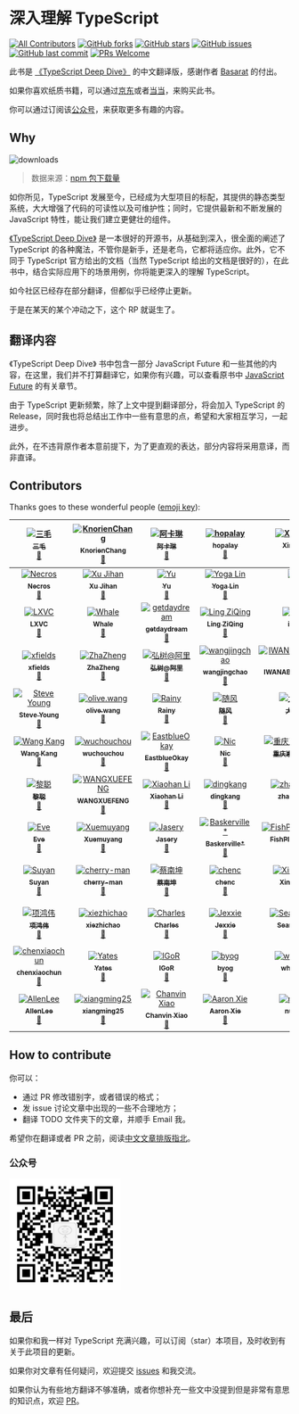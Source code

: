 # 深入理解 TypeScript

[![All Contributors](https://img.shields.io/badge/all_contributors-83-orange.svg?style=flat-square)](#contributors)
[![GitHub forks](https://img.shields.io/github/forks/jkchao/typescript-book-chinese.svg?style=flat-square)](https://github.com/jkchao/typescript-book-chinese/network) [![GitHub stars](https://img.shields.io/github/stars/jkchao/typescript-book-chinese.svg?style=flat-square)](https://github.com/jkchao/typescript-book-chinese/stargazers) [![GitHub issues](https://img.shields.io/github/issues/jkchao/typescript-book-chinese.svg?style=flat-square)](https://github.com/jkchao/typescript-book-chinese/issues)
[![GitHub last commit](https://img.shields.io/github/last-commit/jkchao/typescript-book-chinese.svg?style=flat-square)](https://github.com/jkchao/typescript-book-chinese/commits/master)
[![PRs Welcome](https://img.shields.io/badge/PRs-welcome-brightgreen.svg?style=flat-square)](http://makeapullrequest.com)

此书是 [《TypeScript Deep Dive》](https://github.com/basarat/typescript-book/) 的中文翻译版，感谢作者 [Basarat](https://github.com/basarat) 的付出。

如果你喜欢纸质书籍，可以通过[京东](https://item.jd.com/12755624.html)或者[当当](http://product.m.dangdang.com/28487648.html?t=1574581821)，来购买此书。

你可以通过订阅该[公众号](https://cdn.jkchao.cn/nuxt/img/14958af.jpg)，来获取更多有趣的内容。

## Why

![downloads](https://github.com/jkchao/typescript-book-chinese/raw/master/docs/.vuepress/public/typescript-downloads.jpg)

> 数据来源：[npm 包下载量](https://npm-stat.com/charts.html?package=typescript&from=2016-01-01&to=2018-07-31)

如你所见，TypeScript 发展至今，已经成为大型项目的标配，其提供的静态类型系统，大大增强了代码的可读性以及可维护性；同时，它提供最新和不断发展的 JavaScript 特性，能让我们建立更健壮的组件。

[《TypeScript Deep Dive》](https://github.com/basarat/typescript-book/) 是一本很好的开源书，从基础到深入，很全面的阐述了 TypeScript 的各种魔法，不管你是新手，还是老鸟，它都将适应你。此外，它不同于 TypeScript 官方给出的文档（当然 TypeScript 给出的文档是很好的），在此书中，结合实际应用下的场景用例，你将能更深入的理解 TypeScript。

如今社区已经存在部分翻译，但都似乎已经停止更新。

于是在某天的某个冲动之下，这个 RP 就诞生了。

## 翻译内容

《TypeScript Deep Dive》 书中包含一部分 JavaScript Future 和一些其他的内容，在这里，我们并不打算翻译它，如果你有兴趣，可以查看原书中 [JavaScript Future](https://basarat.gitbooks.io/typescript/content/docs/future-javascript.html) 的有关章节。

由于 TypeScript 更新频繁，除了上文中提到翻译部分，将会加入 TypeScript 的 Release，同时我也将总结出工作中一些有意思的点，希望和大家相互学习，一起进步。

此外，在不违背原作者本意前提下，为了更直观的表达，部分内容将采用意译，而非直译。

## Contributors

Thanks goes to these wonderful people
([emoji key](https://github.com/kentcdodds/all-contributors#emoji-key)):

<!-- ALL-CONTRIBUTORS-LIST:START - Do not remove or modify this section -->
<!-- prettier-ignore -->
| [<img src="https://avatars3.githubusercontent.com/u/22933931?v=4" width="64px;" alt="三毛"/><br /><sub><b>三毛</b></sub>](https://jkchao.cn)<br />[📖](https://github.com/jkchao/typescript-book-chinese/commits?author=jkchao "Documentation") | [<img src="https://avatars3.githubusercontent.com/u/22536347?v=4" width="64px;" alt="KnorienChang"/><br /><sub><b>KnorienChang</b></sub>](https://github.com/KnorienChang)<br />[📖](https://github.com/jkchao/typescript-book-chinese/commits?author=KnorienChang "Documentation") | [<img src="https://avatars0.githubusercontent.com/u/7829098?v=4" width="64px;" alt="阿卡琳"/><br /><sub><b>阿卡琳</b></sub>](https://github.com/magic-akari)<br />[📖](https://github.com/jkchao/typescript-book-chinese/commits?author=magic-akari "Documentation") | [<img src="https://avatars1.githubusercontent.com/u/2362335?v=4" width="64px;" alt="hopalay"/><br /><sub><b>hopalay</b></sub>](https://github.com/hopalay)<br />[📖](https://github.com/jkchao/typescript-book-chinese/commits?author=hopalay "Documentation") | [<img src="https://avatars1.githubusercontent.com/u/13592559?v=4" width="64px;" alt="Xing Liu"/><br /><sub><b>Xing Liu</b></sub>](http://singsing.io/blog)<br />[📖](https://github.com/jkchao/typescript-book-chinese/commits?author=S1ngS1ng "Documentation") | [<img src="https://avatars1.githubusercontent.com/u/23144765?v=4" width="64px;" alt="chenwangji"/><br /><sub><b>chenwangji</b></sub>](https://github.com/chenwangji)<br />[📖](https://github.com/jkchao/typescript-book-chinese/commits?author=chenwangji "Documentation") | [<img src="https://avatars3.githubusercontent.com/u/28107509?v=4" width="64px;" alt="老农爱盐碱地"/><br /><sub><b>老农爱盐碱地</b></sub>](https://github.com/helloforrestworld)<br />[📖](https://github.com/jkchao/typescript-book-chinese/commits?author=helloforrestworld "Documentation") |
| :---: | :---: | :---: | :---: | :---: | :---: | :---: |
| [<img src="https://avatars2.githubusercontent.com/u/9589686?v=4" width="64px;" alt="Necros"/><br /><sub><b>Necros</b></sub>](http://www.itxuye.com)<br />[📖](https://github.com/jkchao/typescript-book-chinese/commits?author=itxuye "Documentation") | [<img src="https://avatars1.githubusercontent.com/u/8039013?v=4" width="64px;" alt="Xu Jihan"/><br /><sub><b>Xu Jihan</b></sub>](https://xutoto.im)<br />[📖](https://github.com/jkchao/typescript-book-chinese/commits?author=XuToTo "Documentation") | [<img src="https://avatars0.githubusercontent.com/u/7876498?v=4" width="64px;" alt="Yu"/><br /><sub><b>Yu</b></sub>](https://wanan.me/)<br />[📖](https://github.com/jkchao/typescript-book-chinese/commits?author=Yiiu "Documentation") | [<img src="https://avatars0.githubusercontent.com/u/11386122?v=4" width="64px;" alt="Yoga Lin"/><br /><sub><b>Yoga Lin</b></sub>](https://github.com/YogaLin)<br />[📖](https://github.com/jkchao/typescript-book-chinese/commits?author=YogaLin "Documentation") | [<img src="https://avatars2.githubusercontent.com/u/12699258?v=4" width="64px;" alt="G"/><br /><sub><b>G</b></sub>](http://galenjiang.github.io)<br />[📖](https://github.com/jkchao/typescript-book-chinese/commits?author=galenjiang "Documentation") | [<img src="https://avatars3.githubusercontent.com/u/37131109?v=4" width="64px;" alt="Undrum"/><br /><sub><b>Undrum</b></sub>](https://github.com/Undrum)<br />[📖](https://github.com/jkchao/typescript-book-chinese/commits?author=Undrum "Documentation") | [<img src="https://avatars2.githubusercontent.com/u/22429236?v=4" width="64px;" alt="Zong"/><br /><sub><b>Zong</b></sub>](https://zongzi531.com)<br />[📖](https://github.com/jkchao/typescript-book-chinese/commits?author=zongzi531 "Documentation") |
| [<img src="https://avatars0.githubusercontent.com/u/12185175?v=4" width="64px;" alt="LXVC"/><br /><sub><b>LXVC</b></sub>](http://lxvc.github.io)<br />[📖](https://github.com/jkchao/typescript-book-chinese/commits?author=LXVC "Documentation") | [<img src="https://avatars0.githubusercontent.com/u/20592013?v=4" width="64px;" alt="Whale"/><br /><sub><b>Whale</b></sub>](https://github.com/jinrichardJIN)<br />[📖](https://github.com/jkchao/typescript-book-chinese/commits?author=jinrichardJIN "Documentation") | [<img src="https://avatars2.githubusercontent.com/u/23274794?v=4" width="64px;" alt="getdaydream"/><br /><sub><b>getdaydream</b></sub>](https://github.com/getdaydream)<br />[📖](https://github.com/jkchao/typescript-book-chinese/commits?author=getdaydream "Documentation") | [<img src="https://avatars3.githubusercontent.com/u/9999765?v=4" width="64px;" alt="Ling ZiQing"/><br /><sub><b>Ling ZiQing</b></sub>](https://www.onlyling.com)<br />[📖](https://github.com/jkchao/typescript-book-chinese/commits?author=onlyling "Documentation") | [<img src="https://avatars0.githubusercontent.com/u/10740043?v=4" width="64px;" alt="izayl"/><br /><sub><b>izayl</b></sub>](https://github.com/izayl)<br />[📖](https://github.com/jkchao/typescript-book-chinese/commits?author=izayl "Documentation") | [<img src="https://avatars1.githubusercontent.com/u/21151080?v=4" width="64px;" alt="Moorez"/><br /><sub><b>Moorez</b></sub>](http://shenzekun.cn/)<br />[📖](https://github.com/jkchao/typescript-book-chinese/commits?author=shenzekun "Documentation") | [<img src="https://avatars3.githubusercontent.com/u/26736658?v=4" width="64px;" alt="萤火之未"/><br /><sub><b>萤火之未</b></sub>](https://github.com/yepbug)<br />[📖](https://github.com/jkchao/typescript-book-chinese/commits?author=yepbug "Documentation") |
| [<img src="https://avatars1.githubusercontent.com/u/6301070?v=4" width="64px;" alt="xfields"/><br /><sub><b>xfields</b></sub>](https://github.com/xfields)<br />[📖](https://github.com/jkchao/typescript-book-chinese/commits?author=xfields "Documentation") | [<img src="https://avatars0.githubusercontent.com/u/16488686?v=4" width="64px;" alt="ZhaZheng"/><br /><sub><b>ZhaZheng</b></sub>](https://segmentfault.com/u/zhazhengrefn)<br />[📖](https://github.com/jkchao/typescript-book-chinese/commits?author=ZhaZhengRefn "Documentation") | [<img src="https://avatars1.githubusercontent.com/u/2196373?v=4" width="64px;" alt="弘树@阿里"/><br /><sub><b>弘树@阿里</b></sub>](http://webminer.js.org)<br />[📖](https://github.com/jkchao/typescript-book-chinese/commits?author=dickeylth "Documentation") | [<img src="https://avatars2.githubusercontent.com/u/1576121?v=4" width="64px;" alt="wangjingchao"/><br /><sub><b>wangjingchao</b></sub>](https://github.com/dalphyx)<br />[📖](https://github.com/jkchao/typescript-book-chinese/commits?author=dalphyx "Documentation") | [<img src="https://avatars1.githubusercontent.com/u/17974631?v=4" width="64px;" alt="IWANABETHATGUY"/><br /><sub><b>IWANABETHATGUY</b></sub>](https://github.com/IWANABETHATGUY)<br />[📖](https://github.com/jkchao/typescript-book-chinese/commits?author=IWANABETHATGUY "Documentation") | [<img src="https://avatars3.githubusercontent.com/u/19408042?v=4" width="64px;" alt="Payton Tang"/><br /><sub><b>Payton Tang</b></sub>](http://www.pcdeng.com)<br />[📖](https://github.com/jkchao/typescript-book-chinese/commits?author=PaytonTang "Documentation") | [<img src="https://avatars3.githubusercontent.com/u/22462424?v=4" width="64px;" alt="Rem486"/><br /><sub><b>Rem486</b></sub>](https://github.com/Rem486)<br />[📖](https://github.com/jkchao/typescript-book-chinese/commits?author=Rem486 "Documentation") |
| [<img src="https://avatars2.githubusercontent.com/u/11501493?v=4" width="64px;" alt="Steve Young"/><br /><sub><b>Steve Young</b></sub>](https://buptsteve.github.io)<br />[📖](https://github.com/jkchao/typescript-book-chinese/commits?author=BuptStEve "Documentation") | [<img src="https://avatars0.githubusercontent.com/u/17901361?v=4" width="64px;" alt="olive.wang"/><br /><sub><b>olive.wang</b></sub>](http://olivewind.com)<br />[📖](https://github.com/jkchao/typescript-book-chinese/commits?author=olivewind "Documentation") | [<img src="https://avatars1.githubusercontent.com/u/7333266?v=4" width="64px;" alt="Rainy"/><br /><sub><b>Rainy</b></sub>](https://rainylog.com)<br />[📖](https://github.com/jkchao/typescript-book-chinese/commits?author=geekrainy "Documentation") | [<img src="https://avatars2.githubusercontent.com/u/3955437?v=4" width="64px;" alt="随风"/><br /><sub><b>随风</b></sub>](https://github.com/daskyrk)<br />[📖](https://github.com/jkchao/typescript-book-chinese/commits?author=daskyrk "Documentation") | [<img src="https://avatars2.githubusercontent.com/u/7371867?v=4" width="64px;" alt="大板栗"/><br /><sub><b>大板栗</b></sub>](https://justclear.github.io/)<br />[📖](https://github.com/jkchao/typescript-book-chinese/commits?author=JustClear "Documentation") | [<img src="https://avatars0.githubusercontent.com/u/12592949?v=4" width="64px;" alt="Superman"/><br /><sub><b>Superman</b></sub>](https://github.com/superman66)<br />[📖](https://github.com/jkchao/typescript-book-chinese/commits?author=superman66 "Documentation") | [<img src="https://avatars2.githubusercontent.com/u/18691865?v=4" width="64px;" alt="Payton Deng"/><br /><sub><b>Payton Deng</b></sub>](https://github.com/PaytonDeng)<br />[📖](https://github.com/jkchao/typescript-book-chinese/commits?author=PaytonDeng "Documentation") |
| [<img src="https://avatars1.githubusercontent.com/u/11886447?v=4" width="64px;" alt="Wang Kang"/><br /><sub><b>Wang Kang</b></sub>](https://github.com/hgrourou)<br />[📖](https://github.com/jkchao/typescript-book-chinese/commits?author=hgrourou "Documentation") | [<img src="https://avatars2.githubusercontent.com/u/29950066?v=4" width="64px;" alt="wuchouchou"/><br /><sub><b>wuchouchou</b></sub>](https://github.com/w1301625107)<br />[📖](https://github.com/jkchao/typescript-book-chinese/commits?author=w1301625107 "Documentation") | [<img src="https://avatars3.githubusercontent.com/u/13050584?v=4" width="64px;" alt="EastblueOkay"/><br /><sub><b>EastblueOkay</b></sub>](https://github.com/EastblueOkay)<br />[📖](https://github.com/jkchao/typescript-book-chinese/commits?author=EastblueOkay "Documentation") | [<img src="https://avatars2.githubusercontent.com/u/9530270?v=4" width="64px;" alt="Nic"/><br /><sub><b>Nic</b></sub>](https://github.com/xybin1990)<br />[📖](https://github.com/jkchao/typescript-book-chinese/commits?author=xybin1990 "Documentation") | [<img src="https://avatars2.githubusercontent.com/u/20539402?v=4" width="64px;" alt="重庆崽儿Brand"/><br /><sub><b>重庆崽儿Brand</b></sub>](http://www.brandhuang.com)<br />[📖](https://github.com/jkchao/typescript-book-chinese/commits?author=CQBoyBrand "Documentation") | [<img src="https://avatars2.githubusercontent.com/u/17774285?v=4" width="64px;" alt="YanYuan"/><br /><sub><b>YanYuan</b></sub>](http://yanyuanfe.cn)<br />[📖](https://github.com/jkchao/typescript-book-chinese/commits?author=YanYuanFE "Documentation") | [<img src="https://avatars0.githubusercontent.com/u/13215737?v=4" width="64px;" alt="JunaYa"/><br /><sub><b>JunaYa</b></sub>](http://junaya.github.io/)<br />[📖](https://github.com/jkchao/typescript-book-chinese/commits?author=JunaYa "Documentation") |
| [<img src="https://avatars1.githubusercontent.com/u/28621732?v=4" width="64px;" alt="黎聪"/><br /><sub><b>黎聪</b></sub>](https://github.com/licong96)<br />[📖](https://github.com/jkchao/typescript-book-chinese/commits?author=licong96 "Documentation") | [<img src="https://avatars0.githubusercontent.com/u/33458200?v=4" width="64px;" alt="WANGXUEFENG"/><br /><sub><b>WANGXUEFENG</b></sub>](https://github.com/a1055794033)<br />[📖](https://github.com/jkchao/typescript-book-chinese/commits?author=a1055794033 "Documentation") | [<img src="https://avatars2.githubusercontent.com/u/4365899?v=4" width="64px;" alt="Xiaohan Li"/><br /><sub><b>Xiaohan Li</b></sub>](https://hansnow.me)<br />[📖](https://github.com/jkchao/typescript-book-chinese/commits?author=hansnow "Documentation") | [<img src="https://avatars3.githubusercontent.com/u/15643321?v=4" width="64px;" alt="dingkang"/><br /><sub><b>dingkang</b></sub>](https://yuque.com/zhifei)<br />[📖](https://github.com/jkchao/typescript-book-chinese/commits?author=poyiding "Documentation") | [<img src="https://avatars2.githubusercontent.com/u/3340597?v=4" width="64px;" alt="zhangciwu"/><br /><sub><b>zhangciwu</b></sub>](http://zcw.me)<br />[📖](https://github.com/jkchao/typescript-book-chinese/commits?author=zhangciwu "Documentation") | [<img src="https://avatars3.githubusercontent.com/u/25540882?v=4" width="64px;" alt="Jack"/><br /><sub><b>Jack</b></sub>](http://www.seaiceblog.com)<br />[📖](https://github.com/jkchao/typescript-book-chinese/commits?author=sea-ice "Documentation") | [<img src="https://avatars3.githubusercontent.com/u/27674875?v=4" width="64px;" alt="masterZSH"/><br /><sub><b>masterZSH</b></sub>](https://github.com/masterZSH)<br />[📖](https://github.com/jkchao/typescript-book-chinese/commits?author=masterZSH "Documentation") |
| [<img src="https://avatars1.githubusercontent.com/u/30228406?v=4" width="64px;" alt="Eve"/><br /><sub><b>Eve</b></sub>](http://angular.ink)<br />[📖](https://github.com/jkchao/typescript-book-chinese/commits?author=Eve-1995 "Documentation") | [<img src="https://avatars0.githubusercontent.com/u/25718776?v=4" width="64px;" alt="Xuemuyang"/><br /><sub><b>Xuemuyang</b></sub>](http://myoungxue.top)<br />[📖](https://github.com/jkchao/typescript-book-chinese/commits?author=Xuemuyang "Documentation") | [<img src="https://avatars2.githubusercontent.com/u/20091279?v=4" width="64px;" alt="Jasery"/><br /><sub><b>Jasery</b></sub>](https://github.com/Jasery)<br />[📖](https://github.com/jkchao/typescript-book-chinese/commits?author=Jasery "Documentation") | [<img src="https://avatars1.githubusercontent.com/u/21683339?v=4" width="64px;" alt="Baskerville*"/><br /><sub><b>Baskerville*</b></sub>](https://lmislm.com)<br />[📖](https://github.com/jkchao/typescript-book-chinese/commits?author=lmislm "Documentation") | [<img src="https://avatars0.githubusercontent.com/u/22132265?v=4" width="64px;" alt="FishPlusOrange"/><br /><sub><b>FishPlusOrange</b></sub>](https://github.com/FishPlusOrange)<br />[📖](https://github.com/jkchao/typescript-book-chinese/commits?author=FishPlusOrange "Documentation") | [<img src="https://avatars2.githubusercontent.com/u/12277082?v=4" width="64px;" alt="月迷津渡"/><br /><sub><b>月迷津渡</b></sub>](https://blog.daraw.cn/)<br />[📖](https://github.com/jkchao/typescript-book-chinese/commits?author=CodeDaraW "Documentation") | [<img src="https://avatars2.githubusercontent.com/u/16096567?v=4" width="64px;" alt="evinma"/><br /><sub><b>evinma</b></sub>](https://github.com/evinma)<br />[📖](https://github.com/jkchao/typescript-book-chinese/commits?author=evinma "Documentation") |
| [<img src="https://avatars3.githubusercontent.com/u/24221472?v=4" width="64px;" alt="Suyan"/><br /><sub><b>Suyan</b></sub>](http://suyan.moe)<br />[📖](https://github.com/jkchao/typescript-book-chinese/commits?author=suyanhanx "Documentation") | [<img src="https://avatars0.githubusercontent.com/u/5390013?v=4" width="64px;" alt="cherry-man"/><br /><sub><b>cherry-man</b></sub>](https://github.com/luckymore)<br />[📖](https://github.com/jkchao/typescript-book-chinese/commits?author=luckymore "Documentation") | [<img src="https://avatars3.githubusercontent.com/u/21698272?v=4" width="64px;" alt="蔡南坤"/><br /><sub><b>蔡南坤</b></sub>](https://github.com/Cainankun)<br />[📖](https://github.com/jkchao/typescript-book-chinese/commits?author=Cainankun "Documentation") | [<img src="https://avatars0.githubusercontent.com/u/16097887?v=4" width="64px;" alt="chenc"/><br /><sub><b>chenc</b></sub>](https://github.com/cWatermelon)<br />[📖](https://github.com/jkchao/typescript-book-chinese/commits?author=cWatermelon "Documentation") | [<img src="https://avatars3.githubusercontent.com/u/20529542?v=4" width="64px;" alt="Xinxing Li"/><br /><sub><b>Xinxing Li</b></sub>](https://setsuna.wang)<br />[📖](https://github.com/jkchao/typescript-book-chinese/commits?author=lxx2013 "Documentation") | [<img src="https://avatars3.githubusercontent.com/u/7441504?v=4" width="64px;" alt="GuangHui"/><br /><sub><b>GuangHui</b></sub>](https://bryanadamss.github.io/)<br />[📖](https://github.com/jkchao/typescript-book-chinese/commits?author=BryanAdamss "Documentation") | [<img src="https://avatars3.githubusercontent.com/u/36765589?v=4" width="64px;" alt="odzcdut"/><br /><sub><b>odzcdut</b></sub>](https://www.hosalt.cn/)<br />[📖](https://github.com/jkchao/typescript-book-chinese/commits?author=CosSalt "Documentation") |
| [<img src="https://avatars2.githubusercontent.com/u/39004078?v=4" width="64px;" alt="项鸿伟"/><br /><sub><b>项鸿伟</b></sub>](https://github.com/xhwgood)<br />[📖](https://github.com/jkchao/typescript-book-chinese/commits?author=xhwgood "Documentation") | [<img src="https://avatars3.githubusercontent.com/u/15844643?v=4" width="64px;" alt="xiezhichao"/><br /><sub><b>xiezhichao</b></sub>](https://github.com/xie-zhichao)<br />[📖](https://github.com/jkchao/typescript-book-chinese/commits?author=xie-zhichao "Documentation") | [<img src="https://avatars1.githubusercontent.com/u/23474513?v=4" width="64px;" alt="Charles"/><br /><sub><b>Charles</b></sub>](http://www.geeecko.com)<br />[📖](https://github.com/jkchao/typescript-book-chinese/commits?author=wqcstrong "Documentation") | [<img src="https://avatars1.githubusercontent.com/u/31770433?v=4" width="64px;" alt="Jexxie"/><br /><sub><b>Jexxie</b></sub>](https://twitter.com/Jexxie_woo)<br />[📖](https://github.com/jkchao/typescript-book-chinese/commits?author=Jexxie "Documentation") | [<img src="https://avatars3.githubusercontent.com/u/16217316?v=4" width="64px;" alt="Sean Wong"/><br /><sub><b>Sean Wong</b></sub>](https://github.com/SeanWangx)<br />[📖](https://github.com/jkchao/typescript-book-chinese/commits?author=SeanWangx "Documentation") | [<img src="https://avatars0.githubusercontent.com/u/167966?v=4" width="64px;" alt="bluelovers"/><br /><sub><b>bluelovers</b></sub>](http://bluelovers.net)<br />[📖](https://github.com/jkchao/typescript-book-chinese/commits?author=bluelovers "Documentation") | [<img src="https://avatars2.githubusercontent.com/u/24710064?v=4" width="64px;" alt="Celery"/><br /><sub><b>Celery</b></sub>](https://github.com/celery8911)<br />[📖](https://github.com/jkchao/typescript-book-chinese/commits?author=celery8911 "Documentation") |
| [<img src="https://avatars3.githubusercontent.com/u/1744713?v=4" width="64px;" alt="chenxiaochun"/><br /><sub><b>chenxiaochun</b></sub>](https://github.com/chenxiaochun)<br />[📖](https://github.com/jkchao/typescript-book-chinese/commits?author=chenxiaochun "Documentation") | [<img src="https://avatars2.githubusercontent.com/u/41691152?v=4" width="64px;" alt="Yates"/><br /><sub><b>Yates</b></sub>](https://github.com/DuYueYu)<br />[📖](https://github.com/jkchao/typescript-book-chinese/commits?author=DuYueYu "Documentation") | [<img src="https://avatars2.githubusercontent.com/u/10962426?v=4" width="64px;" alt="IGoR"/><br /><sub><b>IGoR</b></sub>](https://github.com/IGoRFonin)<br />[📖](https://github.com/jkchao/typescript-book-chinese/commits?author=IGoRFonin "Documentation") | [<img src="https://avatars0.githubusercontent.com/u/7764115?v=4" width="64px;" alt="byog"/><br /><sub><b>byog</b></sub>](https://github.com/byog)<br />[📖](https://github.com/jkchao/typescript-book-chinese/commits?author=byog "Documentation") | [<img src="https://avatars2.githubusercontent.com/u/5096493?v=4" width="64px;" alt="whincwu"/><br /><sub><b>whincwu</b></sub>](https://github.com/whinc/blog)<br />[📖](https://github.com/jkchao/typescript-book-chinese/commits?author=whinc "Documentation") | [<img src="https://avatars2.githubusercontent.com/u/13433074?v=4" width="64px;" alt="康东扬"/><br /><sub><b>康东扬</b></sub>](https://github.com/frontdog)<br />[📖](https://github.com/jkchao/typescript-book-chinese/commits?author=frontdog "Documentation") | [<img src="https://avatars3.githubusercontent.com/u/2621619?v=4" width="64px;" alt="Kenny"/><br /><sub><b>Kenny</b></sub>](https://www.jianshu.com/u/f4907e8670cb)<br />[🚇](#infra-Kennytian "Infrastructure (Hosting, Build-Tools, etc)") |
| [<img src="https://avatars0.githubusercontent.com/u/20441896?v=4" width="64px;" alt="AllenLee"/><br /><sub><b>AllenLee</b></sub>](https://www.douban.com/people/driving555/)<br />[📖](https://github.com/jkchao/typescript-book-chinese/commits?author=cangSDARM "Documentation") | [<img src="https://avatars3.githubusercontent.com/u/7913751?v=4" width="64px;" alt="xiangming25"/><br /><sub><b>xiangming25</b></sub>](https://github.com/xiangming25)<br />[📖](https://github.com/jkchao/typescript-book-chinese/commits?author=xiangming25 "Documentation") | [<img src="https://avatars1.githubusercontent.com/u/18076739?v=4" width="64px;" alt="Chanvin Xiao"/><br /><sub><b>Chanvin Xiao</b></sub>](https://chanvinxiao.com)<br />[📖](https://github.com/jkchao/typescript-book-chinese/commits?author=vinzid "Documentation") | [<img src="https://avatars0.githubusercontent.com/u/25996236?v=4" width="64px;" alt="Aaron Xie"/><br /><sub><b>Aaron Xie</b></sub>](http://www.noobcoder.club)<br />[📖](https://github.com/jkchao/typescript-book-chinese/commits?author=Aaron00101010 "Documentation") | [<img src="https://avatars1.githubusercontent.com/u/7925831?v=4" width="64px;" alt="nulIptr"/><br /><sub><b>nulIptr</b></sub>](https://github.com/nulIptr)<br />[📖](https://github.com/jkchao/typescript-book-chinese/commits?author=nulIptr "Documentation") | [<img src="https://avatars3.githubusercontent.com/u/1717023?v=4" width="64px;" alt="Tao Huang"/><br /><sub><b>Tao Huang</b></sub>](http://www.cnblogs.com/htoooth/)<br />[📖](https://github.com/jkchao/typescript-book-chinese/commits?author=htoooth "Documentation") |

<!-- ALL-CONTRIBUTORS-LIST:END -->

## How to contribute

你可以：

- 通过 PR 修改错别字，或者错误的格式；
- 发 issue 讨论文章中出现的一些不合理地方；
- 翻译 TODO 文件夹下的文章，并顺手 Email 我。

希望你在翻译或者 PR 之前，阅读[中文文章排版指北](https://github.com/mzlogin/chinese-copywriting-guidelines)。

### 公众号

<img src="./docs/.vuepress/public/qrcode.jpg" width="200" />

## 最后

如果你和我一样对 TypeScript 充满兴趣，可以订阅（star）本项目，及时收到有关于此项目的更新。

如果你对文章有任何疑问，欢迎提交 [issues](https://github.com/jkchao/typescript-book-chinese/issues) 和我交流。

如果你认为有些地方翻译不够准确，或者你想补充一些文中没提到但是非常有意思的知识点，欢迎 [PR](https://github.com/jkchao/typescript-book-chinese/pulls)。

